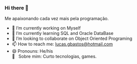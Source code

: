 ### Hi there 👋
Me apaixonando cada vez mais pela programação.
- 🔭 I’m currently working on Myself
- 🌱 I’m currently learning SQL and Oracle DataBase
- 👯 I’m looking to collaborate on Object Oriented Programing
- 📫 How to reach me: lucas.gbastos@hotmail.com
- 😄 Pronouns: He/his
<br/> 💬  &nbsp; Sobre mim: Curto tecnologias, games.

<!--
**lgBastos/lgBastos** is a ✨ _special_ ✨ repository because its `README.md` (this file) appears on your GitHub profile.

Here are some ideas to get you started:


- 👯 I’m looking to collaborate on Object Oriented Programing
- 🤔 I’m looking for help with ...
- 💬 Ask me about ...
- 📫 How to reach me: lucas.gbastos@hotmail.com
- 😄 Pronouns: He/his
- ⚡ Fun fact: ...
-->
